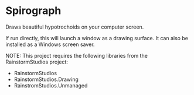 # Spirograph
Draws beautiful hypotrochoids on your computer screen.

If run directly, this will launch a window as a drawing surface.  It can also be installed as a Windows screen saver.

NOTE: This project requires the following libraries from the RainstormStudios project:

* RainstormStudios
* RainstormStudios.Drawing
* RainstromStudios.Unmanaged
